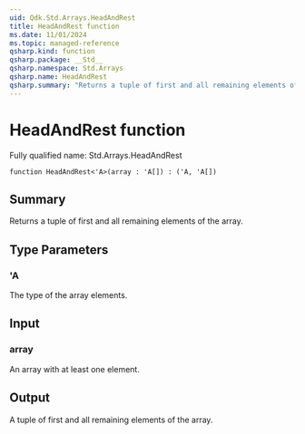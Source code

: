 ```yaml
---
uid: Qdk.Std.Arrays.HeadAndRest
title: HeadAndRest function
ms.date: 11/01/2024
ms.topic: managed-reference
qsharp.kind: function
qsharp.package: __Std__
qsharp.namespace: Std.Arrays
qsharp.name: HeadAndRest
qsharp.summary: "Returns a tuple of first and all remaining elements of the array."
---
```


# HeadAndRest function

Fully qualified name: Std.Arrays.HeadAndRest

```qsharp
function HeadAndRest<'A>(array : 'A[]) : ('A, 'A[])
```

## Summary
Returns a tuple of first and all remaining elements of the array.

## Type Parameters
### 'A
The type of the array elements.

## Input
### array
An array with at least one element.

## Output
A tuple of first and all remaining elements of the array.
